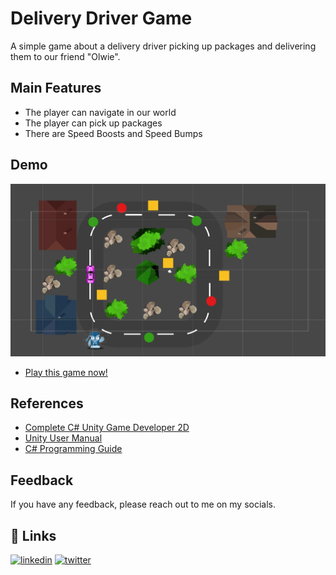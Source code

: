 
# Delivery Driver Game

A simple game about a delivery driver picking up packages and delivering them to our friend "Olwie". 


## Main Features

- The player can navigate in our world 
- The player can pick up packages
- There are Speed Boosts and Speed Bumps




## Demo

![](images/MainGame.jpg)
- [Play this game now!](https://play.unity.com/mg/other/delivery_driver-game_webgl_build)




## References

 - [Complete C# Unity Game Developer 2D](https://www.udemy.com/course/unitycourse/)
 - [Unity User Manual](https://docs.unity3d.com/Manual/index.html)
 - [C# Programming Guide](https://docs.microsoft.com/en-us/dotnet/csharp/programming-guide/)


## Feedback

If you have any feedback, please reach out to me on my socials.

 



## 🔗 Links
[![linkedin](https://img.shields.io/badge/linkedin-0A66C2?style=for-the-badge&logo=linkedin&logoColor=white)](https://www.linkedin.com/in/shawn-gorman/)
[![twitter](https://img.shields.io/badge/twitter-1DA1F2?style=for-the-badge&logo=twitter&logoColor=white)](https://twitter.com/gormshaw23)

